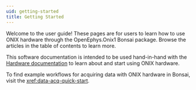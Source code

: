 ```yaml
---
uid: getting-started
title: Getting Started
---
```


Welcome to the user guide! These pages are for users to learn how to use ONIX hardware through
the OpenEphys.Onix1 Bonsai package. Browse the articles in the table of contents to learn more.

This software documentation is intended to be used hand-in-hand with the [Hardware
documentation](https://open-ephys.github.io/onix-docs/index.html) to learn about and start using
ONIX hardware. 

To find example workflows for acquiring data with ONIX hardware in Bonsai, visit the <xref:data-acq-quick-start>.